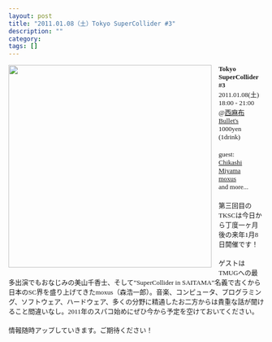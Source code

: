 ```yaml
---
layout: post
title: "2011.01.08（土）Tokyo SuperCollider #3"
description: ""
category: 
tags: []
---
```

 

<div class="separator" style="clear: both; text-align: center;"><a href="http://2.bp.blogspot.com/_U4BOPjrie10/TP91Lczda3I/AAAAAAAAADU/24stMdEQ_qE/s1600/tksc%25233-fryer.jpg" imageanchor="1" style="clear: left; float: left; margin-bottom: 1em; margin-right: 1em;"><img border="0" height="398" src="http://2.bp.blogspot.com/_U4BOPjrie10/TP91Lczda3I/AAAAAAAAADU/24stMdEQ_qE/s400/tksc%25233-fryer.jpg" width="400" /></a></div>



<div style="font: 12.0px Hiragino Kaku Gothic Pro; margin: 0.0px 0.0px 0.0px 0.0px;"><span class="Apple-style-span" style="font-size: small;"><b>Tokyo SuperCollider #3</b></span></div><div style="font: 12.0px Hiragino Kaku Gothic Pro; margin: 0.0px 0.0px 0.0px 0.0px;"><span class="Apple-style-span" style="font-size: small;">2011.01.08(土) 18:00 - 21:00</span></div><div style="font: 12.0px Hiragino Kaku Gothic Pro; margin: 0.0px 0.0px 0.0px 0.0px;"><span class="Apple-style-span" style="font-size: small;">@<a href="http://bul-lets.com/">西麻布Bullet's</a></span></div><div style="font: 12.0px Hiragino Kaku Gothic Pro; margin: 0.0px 0.0px 0.0px 0.0px;"><span class="Apple-style-span" style="font-size: small;">1000yen (1drink)</span></div><div style="font: 12.0px Hiragino Kaku Gothic Pro; margin: 0.0px 0.0px 0.0px 0.0px; min-height: 18.0px;"><span class="Apple-style-span" style="font-size: small;"><br /></span></div><div style="font: 12.0px Hiragino Kaku Gothic Pro; margin: 0.0px 0.0px 0.0px 0.0px;"><span class="Apple-style-span" style="font-size: small;">guest:</span></div><div style="font: 12.0px Hiragino Kaku Gothic Pro; margin: 0.0px 0.0px 0.0px 0.0px;"><span class="Apple-style-span" style="font-size: small;"><a href="http://chikashi.net/">Chikashi Miyama</a></span></div><div style="font: 12.0px Hiragino Kaku Gothic Pro; margin: 0.0px 0.0px 0.0px 0.0px;"><span class="Apple-style-span" style="font-size: small;"><a href="http://moxus.org/">moxus</a></span></div><div style="font: 12.0px Hiragino Kaku Gothic Pro; margin: 0.0px 0.0px 0.0px 0.0px;"><span class="Apple-style-span" style="font-size: small;">and more...</span></div><div style="font: 12.0px Hiragino Kaku Gothic Pro; margin: 0.0px 0.0px 0.0px 0.0px; min-height: 18.0px;"><span class="Apple-style-span" style="font-size: small;"><br /></span></div><div style="font: 12.0px Hiragino Kaku Gothic Pro; margin: 0.0px 0.0px 0.0px 0.0px;"><span class="Apple-style-span" style="font-size: small;">第三回目のTKSCは今日から丁度一ヶ月後の来年1月8日開催です！</span></div><div style="font: 12.0px Hiragino Kaku Gothic Pro; margin: 0.0px 0.0px 0.0px 0.0px; min-height: 18.0px;"><span class="Apple-style-span" style="font-size: small;"><br /></span></div><div style="font: 12.0px Hiragino Kaku Gothic Pro; margin: 0.0px 0.0px 0.0px 0.0px;"><span class="Apple-style-span" style="font-size: small;">ゲストはTMUGへの最多出演でもおなじみの美山千香士、そして”SuperCollider in SAITAMA”名義で古くから日本のSC界を盛り上げてきたmoxus（森浩一郎）。音楽、コンピュータ、プログラミング、ソフトウェア、ハードウェア、多くの分野に精通したお二方からは貴重な話が聞けること間違いなし。2011年のスパコ始めにぜひ今から予定を空けておいてください。</span></div><div style="font: 12.0px Hiragino Kaku Gothic Pro; margin: 0.0px 0.0px 0.0px 0.0px; min-height: 18.0px;"><span class="Apple-style-span" style="font-size: small;"><br /></span></div><div style="font: 12.0px Hiragino Kaku Gothic Pro; margin: 0.0px 0.0px 0.0px 0.0px;"><span class="Apple-style-span" style="font-size: small;">情報随時アップしていきます。ご期待ください！</span></div>
